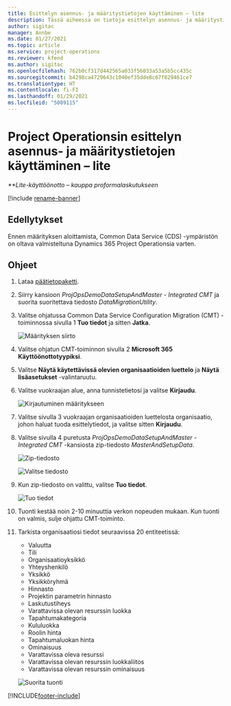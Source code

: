 ```yaml
---
title: Esittelyn asennus- ja määritystietojen käyttäminen – lite
description: Tässä aiheessa on tietoja esittelyn asennus- ja määritystietojen käyttöönotosta Project Operationsissa.
author: sigitac
manager: Annbe
ms.date: 01/27/2021
ms.topic: article
ms.service: project-operations
ms.reviewer: kfend
ms.author: sigitac
ms.openlocfilehash: 762b0cf317d442565a033f56033a53a5b5cc435c
ms.sourcegitcommit: b4298ca4729643c1040ef35dde8c67f829461ce7
ms.translationtype: HT
ms.contentlocale: fi-FI
ms.lasthandoff: 01/29/2021
ms.locfileid: "5089115"
---
```

# <a name="apply-demo-setup-and-configuration-data-for-project-operations---lite"></a>Project Operationsin esittelyn asennus- ja määritystietojen käyttäminen – lite 

_**Lite-käyttöönotto – kauppa proformalaskutukseen_

[!include [rename-banner](~/includes/cc-data-platform-banner.md)]

## <a name="prerequisites"></a>Edellytykset

Ennen määrityksen aloittamista, Common Data Service (CDS) -ympäristön on oltava valmisteltuna Dynamics 365 Project Operationsia varten.


## <a name="instructions"></a>Ohjeet

1. Lataa [päätietopaketti](https://download.microsoft.com/download/3/4/1/341bf279-a64f-4baa-af31-ce624859b518/ProjOpsSampleSetupData%20-%20CE%20only%20CMT.zip). 
2. Siirry kansioon *ProjOpsDemoDataSetupAndMaster - Integrated CMT* ja suorita suoritettava tiedosto *DataMigrationUtility*.
3. Valitse ohjatussa Common Data Service Configuration Migration (CMT) -toiminnossa sivulla 1 **Tuo tiedot** ja sitten **Jatka**.

    ![Määrityksen siirto](./media/1ConfigurationMigration.png)

4. Valitse ohjatun CMT-toiminnon sivulla 2 **Microsoft 365** **Käyttöönottotyypiksi**.
5. Valitse **Näytä käytettävissä olevien organisaatioiden luettelo** ja **Näytä lisäasetukset** -valintaruutu.
6. Valitse vuokraajan alue, anna tunnistetietosi ja valitse **Kirjaudu**.

   ![Kirjautuminen määritykseen](./media/2ConfigurationSignin.png)

7. Valitse sivulla 3 vuokraajan organisaatioiden luettelosta organisaatio, johon haluat tuoda esittelytiedot, ja valitse sitten **Kirjaudu**.
8. Valitse sivulla 4 puretusta *ProjOpsDemoDataSetupAndMaster - Integrated CMT* -kansiosta zip-tiedosto *MasterAndSetupData*.

   ![Zip-tiedosto](./media/3ZipFile.png)

   ![Valitse tiedosto](./media/4SelectAFile.png)

9. Kun zip-tiedosto on valittu, valitse **Tuo tiedot**.

   ![Tuo tiedot](./media/5ImportData.png)

10. Tuonti kestää noin 2-10 minuuttia verkon nopeuden mukaan. Kun tuonti on valmis, sulje ohjattu CMT-toiminto. 
11. Tarkista organisaatiosi tiedot seuraavissa 20 entiteetissä:

    -   Valuutta
    -   Tili
    -   Organisaatioyksikkö
    -   Yhteyshenkilö
    -   Yksikkö
    -   Yksikköryhmä
    -   Hinnasto
    -   Projektin parametrin hinnasto 
    -   Laskutustiheys
    -   Varattavissa olevan resurssin luokka
    -   Tapahtumakategoria
    -   Kululuokka
    -   Roolin hinta
    -   Tapahtumaluokan hinta
    -   Ominaisuus
    -   Varattavissa oleva resurssi
    -   Varattavissa olevan resurssin luokkaliitos
    -   Varattavissa olevan resurssin ominaisuus

    ![Suorita tuonti](./media/6CompleteImport.png)


[!INCLUDE[footer-include](../includes/footer-banner.md)]